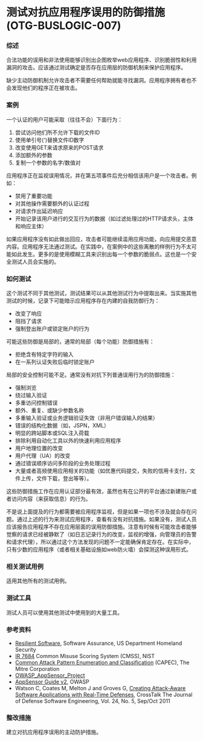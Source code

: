 # 测试对抗应用程序误用的防御措施 (OTG-BUSLOGIC-007)


### 综述

合法功能的误用和非法使用能够识别出企图枚举web应用程序、识别脆弱性和利用漏洞的攻击。应该通过测试确定是否存在应用层的防御机制来保护应用程序。

缺少主动防御机制允许攻击者不需要任何帮助就能寻找漏洞。应用程序拥有者也不会发现他们的程序正在被攻击。


### 案例

一个认证的用户可能采取（往往不会）下面行为：
1. 尝试访问他们所不允许下载的文件ID
2. 使用单引号(')替换文件ID数字
3. 改变使用GET来请求原来的POST请求
4. 添加额外的参数
5. 复制一个参数的名字/数值对

应用程序正在监视误用情况，并在第五项事件后充分相信该用户是一个攻击者。例如：
* 禁用了重要功能
* 对其他操作需要额外的认证过程
* 对请求作出延迟响应
* 开始记录该用户进行的交互行为的数据（如过滤处理过的HTTP请求头，主体和响应主体）

如果应用程序没有如此做出回应，攻击者可能继续滥用应用功能，向应用提交恶意内容。应用程序无法通过测试。在实践中，在案例中的这些离散的样例行为不太可能如此发生。更多的是使用模糊工具来识别出每一个参数的脆弱点。这也是一个安全测试人员会实施的。


### 如何测试

这个测试不同于其他测试，测试结果可以从其他测试行为中提取出来。当实施其他测试的时候，记录下可能暗示应用程序存在内建的自我防御行为：

* 改变了响应
* 阻挡了请求
* 强制登出账户或锁定账户的行为

可能这些防御是局部的，通常的局部（每个功能）防御措施有：

* 拒绝含有特定字符的输入
* 在一系列认证失败后临时锁定账户

局部的安全控制可能不足。通常没有对抗下列普通误用行为的防御措施：

* 强制浏览
* 绕过输入验证
* 多重访问控制错误
* 额外、重复、或缺少参数名称
* 多重输入验证或业务逻辑验证失效（非用户错误输入的结果）
* 错误的结构化数据（如，JSPN，XML）
* 明显的跨站脚本或SQL注入荷载
* 排除利用自动化工具以外的快速利用应用程序
* 用户地理位置的改变
* 用户代理（UA）的改变
* 通过错误顺序访问多阶段的业务处理过程
* 大量或者高频使用应用相关的功能（如优惠代码提交，失败的信用卡支付，文件上传，文件下载，登出等等）。

这些防御措施工作在应用认证部分最有效，虽然也有在公开的平台通过新建账户或者访问内容（来获取信息）的行为。

不是说上面提及的行为都需要被应用程序监视，但是如果一项也不涉及就会存在问题。通过上述的行为来测试应用程序，查看有没有对抗措施。如果没有，测试人员应该报告应用程序不存在应用层面的误用防御措施。注意有时候有可能攻击者能够觉察的请求已经被静默了（如日志记录行为的改变，监视的增强，向管理员的告警和请求代理），所以通过这个方法发现的问题不一定能确保肯定存在。在实际中，只有少数的应用程序（或者相关基础设施如web防火墙）会探测这种误用形式。


### 相关测试用例

适用其他所有的测试用例。


### 测试工具

测试人员可以使用其他测试中使用到的大量工具。


### 参考资料

* [Resilient Software](https://buildsecurityin.us-cert.gov/swa/resilient.html), Software Assurance, US Department Homeland Security
* [IR 7684](http://csrc.nist.gov/publications/nistir/ir7864/nistir-7864.pdf) Common Misuse Scoring System (CMSS), NIST
* [Common Attack Pattern Enumeration and Classification](http://capec.mitre.org/) (CAPEC), The Mitre Corporation
* [OWASP_AppSensor_Project](https://www.owasp.org/index.php/OWASP_AppSensor_Project)
* [ AppSensor Guide v2](https://www.owasp.org/index.php/File:Owasp-appensor-guide-v2.doc), OWASP
* Watson C, Coates M, Melton J and Groves G, [Creating Attack-Aware Software Applications with Real-Time Defenses](http://www.crosstalkonline.org/storage/issue-archives/2011/201109/201109-Watson.pdf), CrossTalk The Journal of Defense Software Engineering, Vol. 24, No. 5, Sep/Oct 2011


### 整改措施

建立对抗应用程序误用的主动防护措施。
